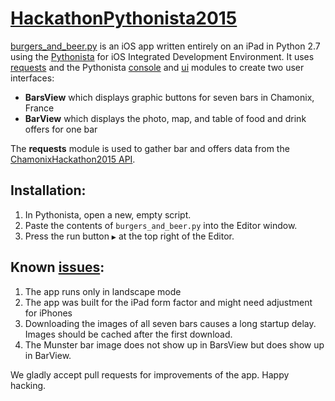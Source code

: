 # [HackathonPythonista2015](https://github.com/ChamGeeks/ChamonixHackathon2015)

[burgers_and_beer.py](https://github.com/ChamGeeks/HackathonPythonista2015/blob/master/burgers_and_beer.py) is an iOS app written entirely on an iPad in Python 2.7 using the [Pythonista](http://omz-software.com/pythonista) for iOS Integrated Development Environment.  It uses [requests](http://python-requests.org) and the Pythonista [console](http://omz-software.com/pythonista/docs/ios/console.html) and [ui](http://omz-software.com/pythonista/docs/ios/ui.html) modules to create two user interfaces:
- __BarsView__ which displays graphic buttons for seven bars in Chamonix, France
- __BarView__ which displays the photo, map, and table of food and drink offers for one bar

The __requests__ module is used to gather bar and offers data from the [ChamonixHackathon2015 API](https://chamonix-hackathon-2015.herokuapp.com/).

## Installation:
1. In Pythonista, open a new, empty script.
2. Paste the contents of `burgers_and_beer.py` into the Editor window.
3. Press the run button `▶` at the top right of the Editor.

## Known [issues](https://github.com/ChamGeeks/HackathonPythonista2015/issues):
1. The app runs only in landscape mode
2. The app was built for the iPad form factor and might need adjustment for iPhones
3. Downloading the images of all seven bars causes a long startup delay. Images should be cached after the first download.
4. The Munster bar image does not show up in BarsView but does show up in BarView.

We gladly accept pull requests for improvements of the app.  Happy hacking.
